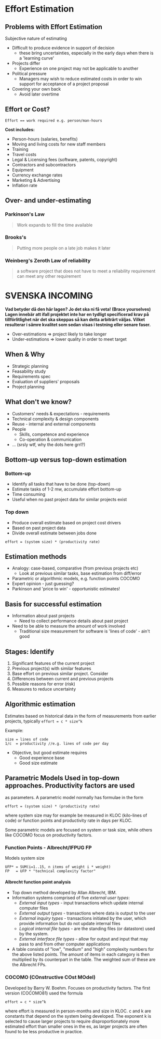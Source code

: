 Effort Estimation
=================

## Problems with Effort Estimation
 Subjective nature of estimating

* Difficult to produce evidence in support of decision
  * these bring uncertainties, especially in the early days when there is a
    'learning curve'
* Projects differ
  * Experience on one project may not be applicable to another
* Political pressure
  * Managers may wish to reduce estimated costs in order to win support for
  acceptance of a project proposal
* Covering your own back
  * Avoid later overtime

## Effort or Cost?

```
Effort == work required e.g. person/man-hours
```

__Cost includes:__
* Person-hours (salaries, benefits)
* Moving and living costs for new staff members
* Training
* Travel costs
* Legal & Licensing fees (software, patents, copyright)
* Contractors and subcontractors
* Equipment
* Currency exchange rates
* Marketing & Advertising
* Inflation rate

## Over- and under-estimating

### Parkinson's Law
> Work expands to fill the time available

### Brooks's
> Putting more people on a late job makes it later

### Weinberg's Zeroth Law of reliability
> a software project that does not have to meet a reliability requirement
> can meet any other requirement

# SVENSKA INCOMING
**Vad betyder då den här lagen? Jo det ska ni få veta! (Brace yourselves) Lagen
innebär att ifall projektet inte har en tydligt specificerad krav på 
tillförlitlighet när det ska skeppas så kan detta arbiträrt väljas. Vilket
resulterar i sämre kvalitet som sedan visas i __testning__ eller senare faser.**

* Over-estimations => project likely to take longer
* Under-estimations => lower quality in order to meet target

## When & Why
* Strategic planning
* Feasability study
* Requirements spec
* Evaluation of suppliers' proposals
* Project planning

## What don't we know?
* Customers' needs & expectations - requirements
* Technical complexity & design components
* Reuse - internal and external components
* People
  * Skills, competence and experience
  * Co-operation & communication
* ... (srsly wtf, why the dots here grrl?)

## Bottom-up versus top-down estimation

### Bottom-up
* Identify all tasks that have to be done (top-down)
* Estimate tasks of 1-2 mw, accumulate effort bottom-up
* Time consuming
* Useful when no past project data for similar projects exist

### Top down
* Produce overall estimate based on project cost drivers
* Based on past project data
* Divide overall estimate between jobs done

```
effort = (system size) * (productivity rate)
```

## Estimation methods
* Analogy: case-based, comparative (from previous projects etc)
  * Look at previous similar tasks, base estimation from diff/error
* Parametric or algorithmic models, e.g. function points COCOMO
* Expert opinion - just guessing?
* Parkinson and 'price to win' - opportunistic estimates!

## Basis for successful estimation
* Information about past projects
  * Need to collect performance details about past project
* Need to be able to measure the amount of work involved
  * Traditional size measurement for software is 'lines of code' - ain't good

## Stages: Identify
1. Significant features of the current project
1. Previous project(s) with similar features
1. Base effort on previous similar project. Consider
  1. Differences between current and previous projects
  1. Possible reasons for error (risk)
  1. Measures to reduce uncertainty

## Algorithmic estimation
Estimates based on historical data in the form of measurements from earlier
projects, typically `effort = c * size^k`

Example:
```
size = lines of code
1/c  = productivity //e.g. lines of code per day
```

* Objective, but good estimate requires
  * Good experience base
  * Good size estimate

## Parametric Models Used in top-down approaches. Productivity factors are used
as parameters. A parametric model normally has formulae in the form

    effort = (system size) * (productivity rate)

where system size may for example be measured in KLOC (kilo-lines of code) or
function points and productivity rate in days per KLOC.

Some parametric models are focused on system or task size, while others like
COCOMO focus on productivity factors.

### Function Points - Albrecht/IFPUG FP
Models system size

```
UFP* = SUM(i=1..15, n items of weight i * weight)
FP   = UFP * "technical complexity factor"
```

#### Albrecht function point analysis
* Top down method developed by Allan Albrecht, IBM.
* Information systems comprised of five *external user types*:
  * *External input types* - input transactions which update internal computer
    files
  * *External output types* - transactions where data is output to the user
  * *External inquiry types* - transactions initiated by the user, which provide
    information but do not update internal files
  * *Logical internal file types* - are the standing files (or datastore) used
    by the system.
  * *External interface file types* - allow for output and input that may pass
    to and from other computer applications
* A table consists of "low", "medium" and "high" complexity numbers for the
  above listed points. The amount of items in each category is then multiplied
  by its counterpart in the table. The weighted sum of these are the Albrecht FPs.

### COCOMO (COnstructive COst MOdel)
Developed by Barry W. Boehm. Focuses on productivity factors. The first version (COCOMO81) used the formula

    effort = c * size^k

where effort is measured in person-months and size in KLOC. c and k are
constants that depend on the system being developed. The exponent k is selected
to cause larger projects to require disproportionately more estimated effort
than smaller ones in the es, as larger projects are often found to be less
productive in practice.

